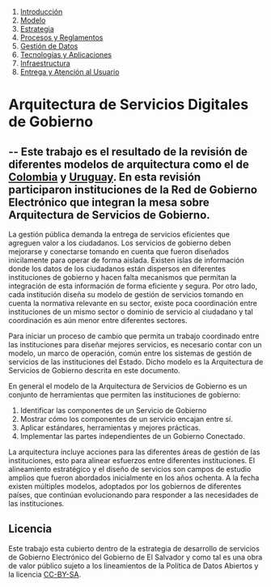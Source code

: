 1. [Introducción](#)
2. [Modelo](modelo.md)
3. [Estrategia](estrategia.md)
4. [Procesos y Reglamentos](procesos.md)
5. [Gestión de Datos ](datos.md)
6. [Tecnologías y Aplicaciones](tecnologia.md)
7. [Infraestructura](infraestructura.md)
8. [Entrega y Atención al Usuario](calidad.md)


# Arquitectura de Servicios Digitales de Gobierno

--
Este trabajo es el resultado de la revisión de diferentes modelos de arquitectura como el de [Colombia](https://www.mintic.gov.co/arquitecturati/630/w3-channel.html) y [Uruguay](https://www.agesic.gub.uy/innovaportal/v/5755/27/agesic/arquitectura-de-referencia-para-tramites-en-linea.html?idPadre=5318). En esta revisión participaron instituciones de la Red de Gobierno Electrónico que integran la mesa sobre Arquitectura de Servicios de Gobierno.
---
La gestión pública demanda la entrega de servicios eficientes que agreguen valor a los ciudadanos. Los servicios de gobierno deben mejorarse y conectarse tomando en cuenta que fueron diseñados inicilamente para operar de forma aislada.  Existen islas de información donde los datos de los ciudadanos están dispersos en diferentes instituciones de gobierno y hacen falta mecanismos que permitan la integración de esta información de forma eficiente y segura. Por otro lado, cada institución diseña su modelo de gestión de servicios tomando en cuenta la normativa relevante en su sector, existe poca coordinación entre instituciones de un mismo sector o dominio de servicio al ciudadano y tal coordinación es aún menor entre diferentes sectores.

Para iniciar un proceso de cambio que permita un trabajo coordinado entre las instituciones para diseñar mejores servicios, es necesario contar con un modelo, un marco de operación, común entre los sistemas de gestión de servicios de las instituciones del Estado. Dicho modelo es la Arquitectura de Servicios de Gobierno descrita en este documento.

En general el modelo de la Arquitectura de Servicios de Gobierno es un conjunto de herramientas que permiten las instituciones de gobierno:
 
1.  Identificar las componentes de un Servicio de Gobierno
2.  Mostrar cómo los componentes de un servicio encajan entre sí.
3.  Aplicar estándares, herramientas y mejores prácticas.
4.  Implementar las partes independientes de un Gobierno Conectado.

La arquitectura incluye acciones para las diferentes áreas de gestión de las instituciones, esto para alinear esfuerzos entre diferentes instituciones. El alineamiento estratégico y el diseño de servicios son campos de estudio amplios que fueron abordados inicialmente en los años ochenta. A la fecha existen múltiples modelos, adoptados por los gobiernos de diferentes países, que continúan evolucionando para responder a las necesidades de las instituciones.

## Licencia

Este trabajo esta cubierto dentro de la estrategia de desarrollo de servicios de Gobierno Electrónico del Gobierno de El Salvador y como tal es una obra de valor público sujeto a los lineamientos de la Política de Datos Abiertos y la licencia [CC-BY-SA](https://creativecommons.org/licenses/by-sa/3.0/deed.es).  

